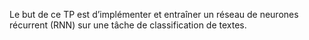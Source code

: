 Le but de ce TP est d’implémenter et entraîner un réseau de neurones récurrent (RNN) sur une tâche de classification de textes.
